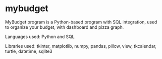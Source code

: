 # mybudget
MyBudget program is a Python-based program with SQL integration, used to organize your budget, with dashboard and pizza graph.

Languages used: Python and SQL

Libraries used: tkinter, matplotlib, numpy, pandas, pillow, view, tkcalendar, turtle, datetime, sqlite3
